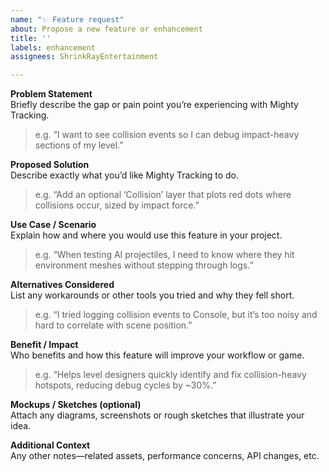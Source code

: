 ```yaml
---
name: "✨ Feature request"
about: Propose a new feature or enhancement
title: ''
labels: enhancement
assignees: ShrinkRayEntertainment

---
```


**Problem Statement**  
Briefly describe the gap or pain point you’re experiencing with Mighty Tracking.  
> e.g. “I want to see collision events so I can debug impact-heavy sections of my level.”

**Proposed Solution**  
Describe exactly what you’d like Mighty Tracking to do.  
> e.g. “Add an optional ‘Collision’ layer that plots red dots where collisions occur, sized by impact force.”

**Use Case / Scenario**  
Explain how and where you would use this feature in your project.  
> e.g. “When testing AI projectiles, I need to know where they hit environment meshes without stepping through logs.”

**Alternatives Considered**  
List any workarounds or other tools you tried and why they fell short.  
> e.g. “I tried logging collision events to Console, but it’s too noisy and hard to correlate with scene position.”

**Benefit / Impact**  
Who benefits and how this feature will improve your workflow or game.  
> e.g. “Helps level designers quickly identify and fix collision-heavy hotspots, reducing debug cycles by ~30%.”

**Mockups / Sketches (optional)**  
Attach any diagrams, screenshots or rough sketches that illustrate your idea.

**Additional Context**  
Any other notes—related assets, performance concerns, API changes, etc.
